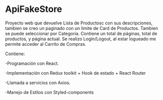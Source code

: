 # ApiFakeStore

Proyecto web que devuelve Lista de Productosc con sus descripciones, tambien se creo un paginado con un limite de Card de Productos.
Tambien se puede seleccionar por Categoria. Contiene un total de páginas, total de productos, y página actual.
Se realizo Login/Logout, al estar logueado me permite acceder al Carrito de Compras. 

Contiene:

-Programación con React.

-Implementación con Redux toolkit + Hook de estado + React Router

-Llamada a servicios con Axios.

-Manejo de Estilos con Styled-components
